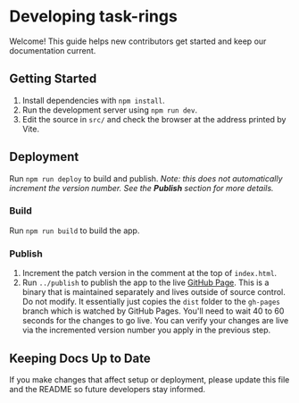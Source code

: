 # Developing task-rings
Welcome! This guide helps new contributors get started and keep our documentation current.

## Getting Started
1. Install dependencies with `npm install`.
2. Run the development server using `npm run dev`.
3. Edit the source in `src/` and check the browser at the address printed by Vite.

## Deployment
Run `npm run deploy` to build and publish.
*Note: this does not automatically increment the version number. See the **Publish** section for more details.*

### Build
Run `npm run build` to build the app.

### Publish
1. Increment the patch version in the comment at the top of `index.html`.
2. Run `../publish` to publish the app to the live [GitHub Page](https://codefractal.github.io/task-rings).
   This is a binary that is maintained separately and lives outside of source control. Do not modify.
   It essentially just copies the `dist` folder to the `gh-pages` branch which is watched by GitHub Pages.
   You'll need to wait 40 to 60 seconds for the changes to go live. You can verify your changes are live via the incremented version number you apply in the previous step.

## Keeping Docs Up to Date
If you make changes that affect setup or deployment, please update this file and the README so future developers stay informed.
